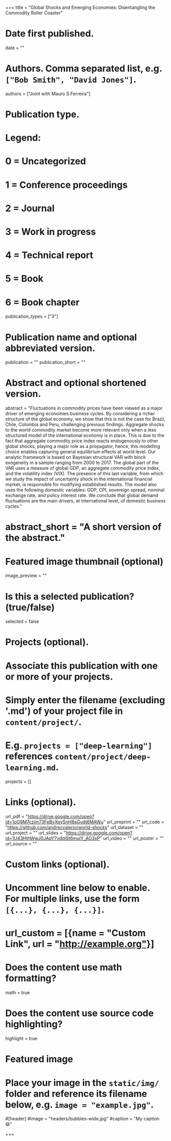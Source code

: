 +++
title = "Global Shocks and Emerging Economies: Disentangling the Commodity Roller Coaster"
         
# Date first published.
date = ""

# Authors. Comma separated list, e.g. `["Bob Smith", "David Jones"]`.
authors = ["Joint with Mauro S.Ferreira"]

# Publication type.
# Legend:
# 0 = Uncategorized
# 1 = Conference proceedings
# 2 = Journal
# 3 = Work in progress
# 4 = Technical report
# 5 = Book
# 6 = Book chapter
publication_types = ["3"]

# Publication name and optional abbreviated version.
publication = ""
publication_short = ""

# Abstract and optional shortened version.
abstract = "Fluctuations in commodity prices have been viewed as a major driver of emerging economies business cycles. By considering a richer structure of the global economy, we show that this is not the case for Brazil, Chile, Colombia and Peru, challenging previous findings. Aggregate shocks to the world commodity market become more relevant only when a less structured model of the international economy is in place. This is due to the fact that aggregate commodity price index reacts endogenously to other global shocks, playing a major role as a propagator, hence, this modelling choice enables capturing general equilibrium effects at world level. Our analytic framework is based on Bayesian structural VAR with block exogeneity in a sample ranging from 2000 to 2017. The global part of the VAR uses a measure of global GDP, an aggregate commodity price index, and the volatility index (VIX). The presence of this last variable, from which we study the impact of uncertainty shock in the international financial market, is responsible for modifying established results. The model also uses the following domestic variables: GDP, CPI, sovereign spread, nominal exchange rate, and policy interest rate. We conclude that global demand fluctuations are the main drivers, at international level, of domestic business cycles."
# abstract_short = "A short version of the abstract."

# Featured image thumbnail (optional)
image_preview = ""

# Is this a selected publication? (true/false)
selected = false

# Projects (optional).
#   Associate this publication with one or more of your projects.
#   Simply enter the filename (excluding '.md') of your project file in `content/project/`.
#   E.g. `projects = ["deep-learning"]` references `content/project/deep-learning.md`.
projects = []

# Links (optional).
url_pdf = "https://drive.google.com/open?id=1oG9M7czim73FeBvXoySnH8sGvdt6MAWu"
url_preprint = ""
url_code = "https://github.com/andrecvalerio/world-shocks"
url_dataset = ""
url_project = ""
url_slides = "https://drive.google.com/open?id=1U43HthWwJ0JApY7vdqlSt6mulY_AG3xP"
url_video = ""
url_poster = ""
url_source = ""

# Custom links (optional).
#   Uncomment line below to enable. For multiple links, use the form `[{...}, {...}, {...}]`.
# url_custom = [{name = "Custom Link", url = "http://example.org"}]

# Does the content use math formatting?
math = true

# Does the content use source code highlighting?
highlight = true

# Featured image
# Place your image in the `static/img/` folder and reference its filename below, e.g. `image = "example.jpg"`.
#[header]
#image = "headers/bubbles-wide.jpg"
#caption = "My caption 😄"

+++

